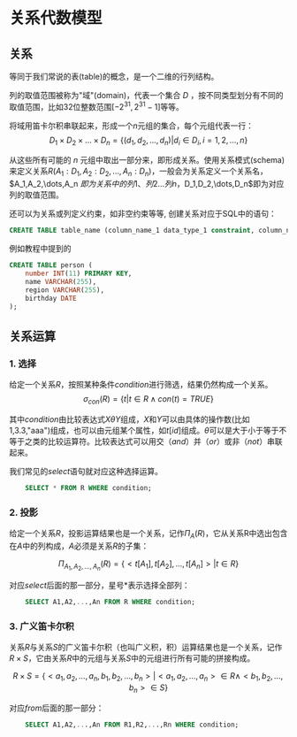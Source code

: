 # 关系代数模型

## 关系

等同于我们常说的表(table)的概念，是一个二维的行列结构。

列的取值范围被称为"域"(domain)，代表一个集合 $D$ ，按不同类型划分有不同的取值范围，比如32位整数范围$[-2^31,2^31-1]$等等。

将域用笛卡尔积串联起来，形成一个$n$元组的集合，每个元组代表一行：
$$D_1 \times D_2 \times \dots \times D_n = \{(d_1,d_2,\dots,d_n)|d_i \in D_i, i = 1,2,\dots,n\}$$

从这些所有可能的 $n$ 元组中取出一部分来，即形成关系。使用关系模式(schema)来定义关系$R(A_1:D_1,A_2:D_2,\dots,A_n:D_n)$，一般会为关系定义一个关系名，$A_1,A_2,\dots,A_n $即为关系中的列1、列2...列n，$D_1,D_2,\dots,D_n$即为对应列的取值范围。

还可以为关系或列定义约束，如非空约束等等, 创建关系对应于SQL中的语句：

```sql
CREATE TABLE table_name (column_name_1 data_type_1 constraint, column_name_2 data_type_2 constraint,...);
```

例如教程中提到的

```sql
CREATE TABLE person (
    number INT(11) PRIMARY KEY,
    name VARCHAR(255),
    region VARCHAR(255),
    birthday DATE
);
```
## 关系运算

### 1. 选择
给定一个关系$R$，按照某种条件$condition$进行筛选，结果仍然构成一个关系。
$$
\sigma_{con}(R)=\{t|t\in R \land con(t) = TRUE\}
$$

其中$condition$由比较表达式$X \theta Y$组成，$X$和$Y$可以由具体的操作数(比如1,3.3,"aaa")组成，也可以由元组某个属性，如$t[id]$组成。$\theta$可以是大于小于等于不等于之类的比较运算符。比较表达式可以用交（$and$）并（$or$）或非（$not$）串联起来。

我们常见的$select$语句就对应这种选择运算。

```sql
    SELECT * FROM R WHERE condition;
```

### 2. 投影
给定一个关系$R$，投影运算结果也是一个关系，记作$\Pi_A(R)$，它从关系R中选出包含在$A$中的列构成，$A$必须是关系$R$的子集：

$$
\Pi_{A_1,A_2,\dots,A_n}(R) = \{<t[A_1],t[A_2],\dots,t[A_n]>|t \in R\}
$$

对应$select$后面的那一部分，星号$*$表示选择全部列：

```sql
    SELECT A1,A2,...,An FROM R WHERE condition;
```

### 3. 广义笛卡尔积
关系$R$与关系$S$的广义笛卡尔积（也叫广义积，积）运算结果也是一个关系，记作$R \times S$，它由关系$R$中的元组与关系$S$中的元组进行所有可能的拼接构成。

$$
R \times S = \{<a_1,a_2,\dots,a_n,b_1,b_2,\dots,b_n> |<a_1,a_2,\dots,a_n> \in R \land <b_1,b_2,\dots,b_n> \in S \}
$$

对应$from$后面的那一部分：

```sql
    SELECT A1,A2,...,An FROM R1,R2,...,Rn WHERE condition;
```
